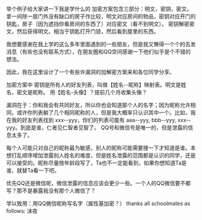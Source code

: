 举个例子给大家讲一下我是学什么的
加密方案包含三部分：明文，密钥，密文。拿一间除一扇门外没有缺口的房子作比较，明文对应房间的物品，密钥对应开门的钥匙，房子（因为遮挡你看房间的东西了）对应密文（看不到明文）。
密钥解密密文，然后获得明文。相当于钥匙打开门锁，然后看到屋里的东西。

我想要感谢在我上学的这么多年里面遇到的一些朋友，但是我又懒得一个个的去发消息（有些也没有联系方式），在朋友圈和QQ空间感谢一下他们似乎是个不错的想法。

因此，我在这里设计了一个有些许漏洞的加解密方案来和各位同学分享。

加密方案中 密钥是所有人的好友列表，叫做【姓名--昵称】映射表。明文是姓名，密文是昵称。
用【姓名-头像】？提前几个月收集头像？

漏洞在于：你和我会有共同好友，所以你也会知道那个人的名字；因为昵称允许相同，或许你列表躺了几个相同昵称的人，但是我大概率只认识其中一个。比如，我在我的好友列表找到 xxx--yyy，你们的列表可能有 aaa--yyy, bbb--yyy, xxx--yyy。到底是谁，仁者见仁智者见智了。
QQ号和微信号是唯一的，但是泄露的信息太多了。

每个人可能只对自己的昵称最为敏感，别人的昵称可能需要搜一下才知道是谁。本想打乱顺序增加泄露别人姓名的难度，但是姓名泄露的范围都是认识的同学，还是可以接受的。昵称尽量按年龄段写了，Ta也不一定能看到，如果你想知道Ta是谁，就替Ta看一下吧。

优先QQ还是微信呢，微信泄露的信息应该会更少一些。一个人的QQ微信要不都写？那不是暴露我没有那个人微信了？

学以致用：用QQ微信昵称写名字（属性基加密？）
thanks all schoolmates as follows:
沫夜